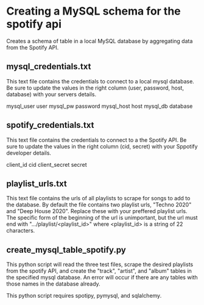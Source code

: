 # Creating a MySQL schema for the spotify api
Creates a schema of table in a local MySQL database by aggregating data from the Spotify API.


## mysql_credentials.txt
This text file contains the credentials to connect to a local mysql database.  Be sure to update the values in the right column (user, password, host, database) with your servers details.

mysql_user user
mysql_pw password
mysql_host host
mysql_db database


## spotify_credentials.txt
This text file contains the credentials to connect to a the Spotify API.  Be sure to update the values in the right column (cid, secret) with your Sppotify developer details.

client_id cid
client_secret secret


## playlist_urls.txt
This text file contains the urls of all playlists to scrape for songs to add to the database.  By default the file contains two playlist urls, "Techno 2020" and "Deep House 2020".  Replace these with your preffered playlist urls.  The specific form of the beginning of the url is unimportant, but the url must end with ".../playlist/<playlist_id>" where <playlist_id> is a string of 22 characters.  


## create_mysql_table_spotify.py
This python script will read the three test files, scrape the desired playlists from the spotify API, and create the "track", "artist", and "album" tables in the specified mysql database.  An error will occur if there are any tables with those names in the database already. 

This python script requires spotipy, pymysql, and sqlalchemy.
